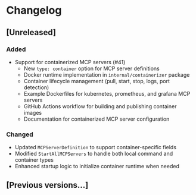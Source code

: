 # Changelog

## [Unreleased]

### Added
- Support for containerized MCP servers (#41)
  - New `type: container` option for MCP server definitions
  - Docker runtime implementation in `internal/containerizer` package
  - Container lifecycle management (pull, start, stop, logs, port detection)
  - Example Dockerfiles for kubernetes, prometheus, and grafana MCP servers
  - GitHub Actions workflow for building and publishing container images
  - Documentation for containerized MCP server configuration

### Changed
- Updated `MCPServerDefinition` to support container-specific fields
- Modified `StartAllMCPServers` to handle both local command and container types
- Enhanced startup logic to initialize container runtime when needed

## [Previous versions...] 
